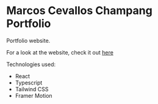 # Marcos Cevallos Champang Portfolio

Portfolio website.

For a look at the website, check it out [here]("https:www.linkupgames.com")

Technologies used:

* React
* Typescript
* Tailwind CSS
* Framer Motion
